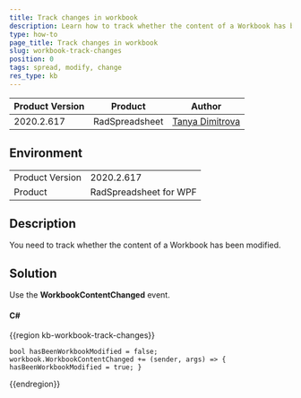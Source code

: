```yaml
---
title: Track changes in workbook
description: Learn how to track whether the content of a Workbook has been modified
type: how-to
page_title: Track changes in workbook
slug: workbook-track-changes
position: 0
tags: spread, modify, change
res_type: kb
---
```


|Product Version|Product|Author|
|----|----|----|
|2020.2.617|RadSpreadsheet|[Tanya Dimitrova](https://www.telerik.com/blogs/author/tanya-dimitrova)|

## Environment
<table>
    <tbody>
	    <tr>
	    	<td>Product Version</td>
	    	<td>2020.2.617</td>
	    </tr>
	    <tr>
	    	<td>Product</td>
	    	<td>RadSpreadsheet for WPF</td>
	    </tr>
    </tbody>
</table>

## Description
 
You need to track whether the content of a Workbook has been modified.

## Solution

Use the **WorkbookContentChanged** event.

#### __C#__

{{region kb-workbook-track-changes}}

    bool hasBeenWorkbookModified = false;
    workbook.WorkbookContentChanged += (sender, args) => { hasBeenWorkbookModified = true; }
                                        
{{endregion}}